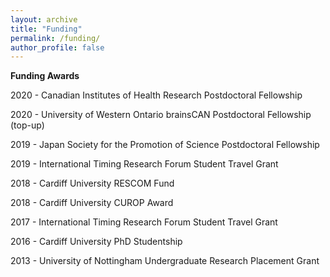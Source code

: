 ```yaml
---
layout: archive
title: "Funding"
permalink: /funding/
author_profile: false
---
```



**Funding Awards**


2020 - Canadian Institutes of Health Research Postdoctoral Fellowship

2020 - University of Western Ontario brainsCAN Postdoctoral Fellowship (top-up)

2019 - Japan Society for the Promotion of Science Postdoctoral Fellowship

2019 - International Timing Research Forum Student Travel Grant 

2018 - Cardiff University RESCOM Fund 

2018 - Cardiff University CUROP Award 

2017 - International Timing Research Forum Student Travel Grant 

2016 - Cardiff University PhD Studentship 

2013 - University of Nottingham Undergraduate Research Placement Grant 
